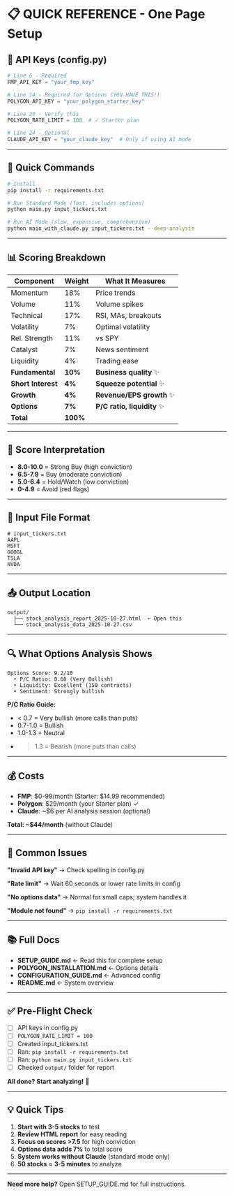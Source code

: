 # 📋 QUICK REFERENCE - One Page Setup

## 🔑 API Keys (config.py)

```python
# Line 6 - Required
FMP_API_KEY = "your_fmp_key"  

# Line 14 - Required for Options (YOU HAVE THIS!)
POLYGON_API_KEY = "your_polygon_starter_key"

# Line 20 - Verify this
POLYGON_RATE_LIMIT = 100  # ✓ Starter plan

# Line 24 - Optional
CLAUDE_API_KEY = "your_claude_key"  # Only if using AI mode
```

---

## 🚀 Quick Commands

```bash
# Install
pip install -r requirements.txt

# Run Standard Mode (fast, includes options)
python main.py input_tickers.txt

# Run AI Mode (slow, expensive, comprehensive)
python main_with_claude.py input_tickers.txt --deep-analysis
```

---

## 📊 Scoring Breakdown

| Component | Weight | What It Measures |
|-----------|--------|------------------|
| Momentum | 18% | Price trends |
| Volume | 11% | Volume spikes |
| Technical | 17% | RSI, MAs, breakouts |
| Volatility | 7% | Optimal volatility |
| Rel. Strength | 11% | vs SPY |
| Catalyst | 7% | News sentiment |
| Liquidity | 4% | Trading ease |
| **Fundamental** | **10%** | **Business quality** ✨ |
| **Short Interest** | **4%** | **Squeeze potential** ✨ |
| **Growth** | **4%** | **Revenue/EPS growth** ✨ |
| **Options** | **7%** | **P/C ratio, liquidity** ✨ |
| **Total** | **100%** | |

---

## 🎯 Score Interpretation

- **8.0-10.0** = Strong Buy (high conviction)
- **6.5-7.9** = Buy (moderate conviction)
- **5.0-6.4** = Hold/Watch (low conviction)
- **0-4.9** = Avoid (red flags)

---

## 📁 Input File Format

```
# input_tickers.txt
AAPL
MSFT
GOOGL
TSLA
NVDA
```

---

## 📤 Output Location

```
output/
  ├── stock_analysis_report_2025-10-27.html  ← Open this
  └── stock_analysis_data_2025-10-27.csv
```

---

## 🔍 What Options Analysis Shows

```
Options Score: 9.2/10
  • P/C Ratio: 0.68 (Very Bullish)
  • Liquidity: Excellent (150 contracts)
  • Sentiment: Strongly bullish
```

**P/C Ratio Guide:**
- < 0.7 = Very bullish (more calls than puts)
- 0.7-1.0 = Bullish
- 1.0-1.3 = Neutral
- > 1.3 = Bearish (more puts than calls)

---

## 💰 Costs

- **FMP**: $0-99/month (Starter: $14.99 recommended)
- **Polygon**: $29/month (your Starter plan) ✓
- **Claude**: ~$6 per AI analysis session (optional)

**Total: ~$44/month** (without Claude)

---

## 🐛 Common Issues

**"Invalid API key"**
→ Check spelling in config.py

**"Rate limit"**
→ Wait 60 seconds or lower rate limits in config

**"No options data"**
→ Normal for small caps; system handles it

**"Module not found"**
→ `pip install -r requirements.txt`

---

## 📚 Full Docs

- **SETUP_GUIDE.md** ← Read this for complete setup
- **POLYGON_INSTALLATION.md** ← Options details
- **CONFIGURATION_GUIDE.md** ← Advanced config
- **README.md** ← System overview

---

## ✅ Pre-Flight Check

- [ ] API keys in config.py
- [ ] `POLYGON_RATE_LIMIT = 100`
- [ ] Created input_tickers.txt
- [ ] Ran: `pip install -r requirements.txt`
- [ ] Ran: `python main.py input_tickers.txt`
- [ ] Checked `output/` folder for report

**All done? Start analyzing!** 🚀

---

## 💡 Quick Tips

1. **Start with 3-5 stocks** to test
2. **Review HTML report** for easy reading
3. **Focus on scores >7.5** for high conviction
4. **Options data adds 7%** to total score
5. **System works without Claude** (standard mode only)
6. **50 stocks** ≈ **3-5 minutes** to analyze

---

**Need more help?** Open SETUP_GUIDE.md for full instructions.

